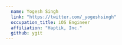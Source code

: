 ```yaml
---
  name: Yogesh Singh
  link: "https://twitter.com/_yogeshsingh"
  occupation_title: iOS Engineer
  affiliation: "Haptik, Inc."
  github: ygit
---
```

